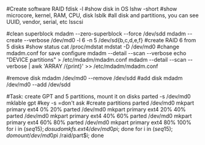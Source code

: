 #Create software RAID
fdisk -l #show disk in OS
lshw -short #show microcore, kernel, RAM, CPU, disk
lsblk #all disk and partitions, you can see UUID, vendor, serial, etc
lsscsi

#clean superblock
mdadm --zero-superblock --force /dev/sdd
mdadm --create --verbose /dev/md0 -l 6 -n 5 /dev/sd{b,c,d,e,f} #create RAID 6 from 5 disks
#show status
cat /proc/mdstat
mdstat -D /dev/md0
#change mdadm.conf for save configure
mdadm --detail --scan --verbose
echo "DEVICE partitions" > /etc/mdadm/mdadm.conf
mdadm --detail --scan -- verbose | awk 'ARRAY /{print}' >> /etc/mdadm/mdadm.conf

#remove disk
mdadm /dev/md0 --remove /dev/sdd
#add disk
mdadm /dev/md0 --add /dev/sdd

#Task: create GPT and 5 partitions, mount it on disks
parted -s /dev/md0 mklable gpt #key -s =don't ask 
#create partitions
parted /dev/md0 mkpart primary ext4 0% 20%
parted /dev/md0 mkpart primary ext4 20% 40%
parted /dev/md0 mkpart primary ext4 40% 60%
parted /dev/md0 mkpart primary ext4 60% 80%
parted /dev/md0 mkpart primary ext4 80% 100%
for i in $(seq 1 5); do sudo mkfs.ext4 /dev/md0p$i; done
for i in $(seq 1 5); do mount /dev/md0p$i /raid/part$i; done